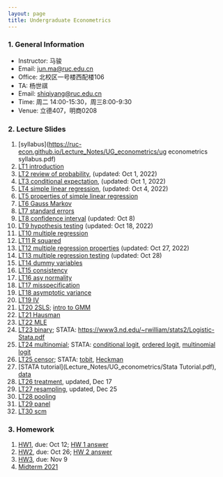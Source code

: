 ```yaml
---
layout: page
title: Undergraduate Econometrics
---
```


### 1. General Information
* Instructor: 马骏
* Email: jun.ma@ruc.edu.cn
* Office: 北校区一号楼西配楼106
* TA: 杨世祺
* Email: shiqiyang@ruc.edu.cn
* Time: 周二 14:00-15:30，周三8:00-9:30
* Venue: 立德407，明商0208

### 2. Lecture Slides
1. [syllabus](https://ruc-econ.github.io/Lecture_Notes/UG_econometrics/ug econometrics syllabus.pdf)
2. [LT1 introduction](https://ruc-econ.github.io/Lecture_Notes/UG_econometrics/LT_1_intro.pdf)
3. [LT2 review of probability](Lecture_Notes/UG_econometrics/LT_02_review_Oct01.pdf), (updated: Oct 1, 2022)
4. [LT3 conditional expectation](Lecture_Notes/UG_econometrics/LT_3_con_exp_Oct01.pdf), (updated: Oct 1, 2022)
5. [LT4 simple linear regression](Lecture_Notes/UG_econometrics/LT_05_simple_properties_Oct04.pdf), (updated: Oct 4, 2022)
6. [LT5 properties of simple linear regression](Lecture_Notes/UG_econometrics/LT_05_simple_properties_Oct04.pdf)
7. [LT6 Gauss Markov](Lecture_Notes/UG_econometrics/LT_06_gauss_markov_Oct05.pdf)
8. [LT7 standard errors](Lecture_Notes/UG_econometrics/LT_07_errors_variance.pdf)
9. [LT8 confidence interval](Lecture_Notes/UG_econometrics/LT_08_cis_oct8.pdf) (updated: Oct 8)
10. [LT9 hypothesis testing](Lecture_Notes/UG_econometrics/LT9_testing_Oct18.pdf) (updated: Oct 18, 2022)
11. [LT10 multiple regression](Lecture_Notes/UG_econometrics/LT10_mreg.pdf)
12. [LT11 R squared](Lecture_Notes/UG_econometrics/LT11_R2.pdf)
13. [LT12 multiple regression properties](Lecture_Notes/UG_econometrics/LT_12_mreg_properties_Oct27.pdf) (updated: Oct 27, 2022)
14. [LT13 multiple regression testing](Lecture_Notes/UG_econometrics/LT_13_mreg_testing_oct28.pdf) (updated: Oct 28)
15. [LT14 dummy variables](Lecture_Notes/UG_econometrics/LT14_dummy.pdf)
16. [LT15 consistency](Lecture_Notes/UG_econometrics/LT15_consistency.pdf)
17. [LT16 asy normality](Lecture_Notes/UG_econometrics/LT16_asy_norm.pdf)
18. [LT17 misspecification](Lecture_Notes/UG_econometrics/LT17_misspec.pdf)
19. [LT18 asymptotic variance](Lecture_Notes/UG_econometrics/LT_18_asy_var.pdf)
20. [LT19 IV](Lecture_Notes/UG_econometrics/LT19_IV.pdf)
21. [LT20 2SLS](Lecture_Notes/UG_econometrics/LT20_2SLS.pdf); [intro to GMM](Homeworks/UG_econometrics/GMM.pdf)
22. [LT21 Hausman](Lecture_Notes/UG_econometrics/LT21_Hausman.pdf)
23. [LT22 MLE](Lecture_Notes/UG_econometrics/LT22_MLE.pdf)
24. [LT23 binary](Lecture_Notes/UG_econometrics/LT23_binary.pdf); STATA: https://www3.nd.edu/~rwilliam/stats2/Logistic-Stata.pdf
25. [LT24 multinomial](Lecture_Notes/UG_econometrics/LT24_multinomial.pdf); STATA: [conditional logit](References/UG_econometrics/rasclogit.pdf), [ordered logit](References/UG_econometrics/rologit.pdf), [multinomial logit](References/UG_econometrics/rmlogit.pdf)
26. [LT25 censor](Lecture_Notes/UG_econometrics/LT25_lim.pdf); STATA: [tobit](Lecture_Notes/UG_econometrics/rtobit.pdf), [Heckman](Lecture_Notes/UG_econometrics/rheckman.pdf)
27. [STATA tutorial](Lecture_Notes/UG_econometrics/Stata Tutorial.pdf), [data](Lecture_Notes/UG_econometrics/data.zip)
28. [LT26 treatment](Lecture_Notes/UG_econometrics/LT26_treatment.pdf), updated, Dec 17
29. [LT27 resampling](Lecture_Notes/UG_econometrics/LT27_resampling_dec25.pdf), updated, Dec 25
30. [LT28 pooling](Lecture_Notes/UG_econometrics/LT28_pooling.pdf)
31. [LT29 panel](Lecture_Notes/UG_econometrics/LT29_panel.pdf)
32. [LT30 scm](Lecture_Notes/UG_econometrics/LT30_SC.pdf)

### 3. Homework
1. [HW1](Homeworks/UG_econometrics/HW1.pdf), due: Oct 12; [HW 1 answer](Homeworks/UG_econometrics/HW1_with_answer.pdf)
2. [HW2](Homeworks/UG_econometrics/HW2.pdf), due: Oct 26; [HW 2 answer](Homeworks/UG_econometrics/HW2_answer.pdf)
3. [HW3](Homeworks/UG_econometrics/HW3.pdf), due: Nov 9
4. [Midterm 2021](Homeworks/UG_econometrics/Midterm_2021.pdf)
